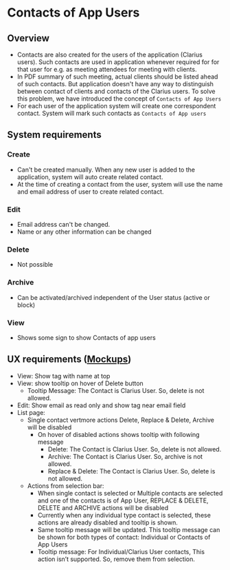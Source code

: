 # Contacts of App Users

## Overview

- Contacts are also created for the users of the application (Clarius users). Such contacts are used in application whenever required for for that user for e.g. as meeting attendees for meeting with clients.  
- In PDF summary of such meeting, actual clients should be listed ahead of such contacts. But application doesn't have any way to distinguish between contact of clients and contacts of the Clarius users.  To solve this problem, we have introduced the concept of  `Contacts of App Users`
- For each user of the application system will create one correspondent contact. System will mark such contacts as `Contacts of App users`

## System requirements

### Create

- Can't be created manually. When any new user is added to the application, system will auto create related contact.
- At the time of creating a contact from the user, system will use the name and email address of user to create related contact.

### Edit

- Email address can't be changed. 
- Name or any other information can be changed

### Delete

- Not possible

### Archive

- Can be activated/archived independent of the User status (active or block)

### View

- Shows some sign to show Contacts of app users



## UX requirements ([Mockups](https://drive.google.com/drive/u/0/folders/1IUuNhsRTdHSMRTavXU0I6pUzOnyv19Px))

- View: Show tag with name at top
- View: show tooltip on hover of Delete button 
  - Tooltip Message: The Contact is Clarius User. So, delete is not allowed.
- Edit: Show email as read only and show tag near email field
- List page:
  - Single contact vertmore actions  Delete, Replace & Delete, Archive will be disabled
    - On hover of disabled actions shows tooltip with following message
      - Delete: The Contact is Clarius User. So, delete is not allowed.
      - Archive:  The Contact is Clarius User. So, archive is not allowed.
      - Replace & Delete: The Contact is Clarius User. So, delete is not allowed.
  - Actions from selection bar:
    - When single contact is selected or Multiple contacts are selected and one of the contacts is of App User, REPLACE & DELETE, DELETE and ARCHIVE actions will be disabled 
    - Currently when any individual type contact is selected, these actions are already disabled and tooltip is shown. 
    - Same tooltip message will be updated. This tooltip message can be shown for both types of contact: Individual or Contacts of App Users
    - Tooltip message: For Individual/Clarius User contacts, This action isn’t supported. So, remove them from selection.

